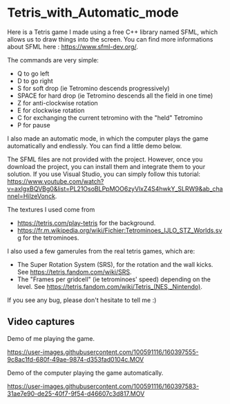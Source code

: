# Tetris_with_Automatic_mode

Here is a Tetris game I made using a free C++ library named SFML, which allows us to draw things into the screen. You can find more informations about SFML here : https://www.sfml-dev.org/.

The commands are very simple:
- Q to go left
- D to go right
- S for soft drop (ie Tetromino descends progressively)
- SPACE for hard drop (ie Tetromino descends all the field in one time)
- Z for anti-clockwise rotation
- E for clockwise rotation
- C for exchanging the current tetromino with the "held" Tetromino
- P for pause

I also made an automatic mode, in which the computer plays the game automatically and endlessly. You can find a little demo below.

The SFML files are not provided with the project. However, once you download the project, you can install them and integrate them to your solution. If you use Visual Studio, you can simply follow this tutorial: https://www.youtube.com/watch?v=axIgxBQVBg0&list=PL21OsoBLPpMOO6zyVlxZ4S4hwkY_SLRW9&ab_channel=HilzeVonck.

The textures I used come from
- https://tetris.com/play-tetris for the background.
- https://fr.m.wikipedia.org/wiki/Fichier:Tetrominoes_IJLO_STZ_Worlds.svg for the tetrominoes.



I also used a few gamerules from the real tetris games, which are:
- The Super Rotation System (SRS), for the rotation and the wall kicks. See https://tetris.fandom.com/wiki/SRS.
- The "Frames per gridcell" (ie tetrominoes' speed) depending on the level. See https://tetris.fandom.com/wiki/Tetris_(NES,_Nintendo).

If you see any bug, please don't hesitate to tell me :)



## Video captures

Demo of me playing the game.

https://user-images.githubusercontent.com/100591116/160397555-9c8ac1fd-680f-49ae-9874-d353fad0104c.MOV


Demo of the computer playing the game automatically.

https://user-images.githubusercontent.com/100591116/160397583-31ae7e90-de25-40f7-9f54-d46607c3d817.MOV

